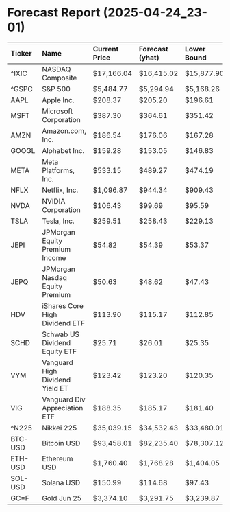# Forecast Report (2025-04-24_23-01)

| Ticker   | Name                            | Current Price   | Forecast (yhat)   | Lower Bound   | Upper Bound   | Alert   |
|:---------|:--------------------------------|:----------------|:------------------|:--------------|:--------------|:--------|
| ^IXIC    | NASDAQ Composite                | $17,166.04      | $16,415.02        | $15,877.90    | $16,956.78    | SELL    |
| ^GSPC    | S&P 500                         | $5,484.77       | $5,294.94         | $5,168.26     | $5,422.10     | SELL    |
| AAPL     | Apple Inc.                      | $208.37         | $205.20           | $196.61       | $213.61       | HOLD    |
| MSFT     | Microsoft Corporation           | $387.30         | $364.61           | $351.42       | $377.67       | SELL    |
| AMZN     | Amazon.com, Inc.                | $186.54         | $176.06           | $167.28       | $184.64       | SELL    |
| GOOGL    | Alphabet Inc.                   | $159.28         | $153.05           | $146.83       | $159.27       | SELL    |
| META     | Meta Platforms, Inc.            | $533.15         | $489.27           | $474.19       | $505.23       | SELL    |
| NFLX     | Netflix, Inc.                   | $1,096.87       | $944.34           | $909.43       | $978.26       | SELL    |
| NVDA     | NVIDIA Corporation              | $106.43         | $99.69            | $95.59        | $104.11       | SELL    |
| TSLA     | Tesla, Inc.                     | $259.51         | $258.43           | $229.13       | $288.82       | HOLD    |
| JEPI     | JPMorgan Equity Premium Income  | $54.82          | $54.39            | $53.37        | $55.36        | HOLD    |
| JEPQ     | JPMorgan Nasdaq Equity Premium  | $50.63          | $48.62            | $47.43        | $49.76        | SELL    |
| HDV      | iShares Core High Dividend ETF  | $113.90         | $115.17           | $112.85       | $117.56       | HOLD    |
| SCHD     | Schwab US Dividend Equity ETF   | $25.71          | $26.01            | $25.35        | $26.63        | HOLD    |
| VYM      | Vanguard High Dividend Yield ET | $123.42         | $123.20           | $120.35       | $125.73       | HOLD    |
| VIG      | Vanguard Div Appreciation ETF   | $188.35         | $185.17           | $181.40       | $188.91       | HOLD    |
| ^N225    | Nikkei 225                      | $35,039.15      | $34,532.43        | $33,480.01    | $35,591.55    | HOLD    |
| BTC-USD  | Bitcoin USD                     | $93,458.01      | $82,235.40        | $78,307.12    | $86,249.91    | SELL    |
| ETH-USD  | Ethereum USD                    | $1,760.40       | $1,768.28         | $1,404.05     | $2,119.21     | HOLD    |
| SOL-USD  | Solana USD                      | $150.99         | $114.68           | $97.43        | $131.21       | SELL    |
| GC=F     | Gold Jun 25                     | $3,374.10       | $3,291.75         | $3,239.87     | $3,339.35     | SELL    |
